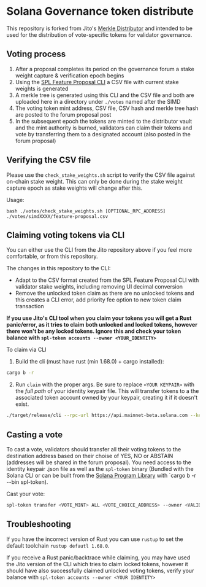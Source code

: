 # Solana Governance token distribute

This repository is forked from Jito's [Merkle Distributor](https://github.com/jito-foundation/distributor) and intended to be used for the distribution of vote-specific tokens for validator governance.

## Voting process

1. After a proposal completes its period on the governance forum a stake weight capture & verification epoch begins
2. Using the [SPL Feature Proposal CLI](https://spl.solana.com/feature-proposal) a CSV file with current stake weights is generated
3. A merkle tree is generated using this CLI and the CSV file and both are uploaded here in a directory under `./votes` named after the SIMD
4. The voting token mint address, CSV file, CSV hash and merkle tree hash are posted to the forum proposal post
5. In the subsequent epoch the tokens are minted to the distributor vault and the mint authority is burned, validators can claim their tokens and vote by transferring them to a designated account (also posted in the forum proposal)

## Verifying the CSV file
Please use the `check_stake_weights.sh` script to verify the CSV file against on-chain stake weight. This can only be done during the stake weight capture epoch as stake weights will change after this.

Usage:
```
bash ./votes/check_stake_weights.sh [OPTIONAL_RPC_ADDRESS] ./votes/simdXXXX/feature-proposal.csv
```

## Claiming voting tokens via CLI

You can either use the CLI from the Jito repository above if you feel more comfortable, or from this repository.

The changes in this repository to the CLI: 

- Adapt to the CSV format created from the SPL Feature Proposal CLI with validator stake weights, including removing UI decimal conversion
- Remove the unlocked token claim as there are no unlocked tokens and this creates a CLI error, add priority fee option to new token claim transaction

**If you use Jito's CLI tool when you claim your tokens you will get a Rust panic/error, as it tries to claim both unlocked and locked tokens, however there won't be any locked tokens. Ignore this and check your token balance with `spl-token accounts --owner <YOUR_IDENTITY>`**

To claim via CLI

1. Build the cli (must have rust (min 1.68.0) + cargo installed):

```bash
cargo b -r
```

2. Run `claim` with the proper args. Be sure to replace `<YOUR KEYPAIR>` with the _full path_ of your identity keypair file. This will transfer tokens to a the associated token account owned by your keypair, creating it if it doesn't exist.

```bash
./target/release/cli --rpc-url https://api.mainnet-beta.solana.com --keypair-path <YOUR KEYPAIR> --airdrop-version 0 --mint <VOTE_MINT> --program-id mERKcfxMC5SqJn4Ld4BUris3WKZZ1ojjWJ3A3J5CKxv claim --merkle-tree-path ./votes/<SIMD>/merkle_tree.json
```

## Casting a vote

To cast a vote, validators should transfer all their voting tokens to the destination address based on their choise of YES, NO or ABSTAIN (addresses will be shared in the forum proposal). You need access to the identity keypair .json file as well as the `spl-token` binary (Bundled with the Solana CLI or can be built from the [Solana Program Library](https://github.com/solana-labs/solana-program-library) with `cargo b -r --bin spl-token).


Cast your vote:

```bash
spl-token transfer <VOTE_MINT> ALL <VOTE_CHOICE_ADDRESS> --owner <VALIDATOR_IDENTITY.JSON>
```

## Troubleshooting
If you have the incorrect version of Rust you can use `rustup` to set the default toolchain `rustup defautl 1.68.0`.

If you receive a Rust panic/backtrace while claiming, you may have used the Jito version of the CLI which tries to claim locked tokens, however it should have also successfully claimed unlocked voting tokens, verify your balance with `spl-token accounts --owner <YOUR IDENTITY>`

